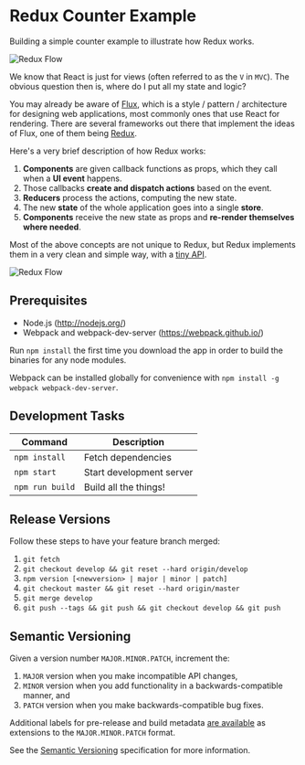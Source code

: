 # Redux Counter Example

Building a simple counter example to illustrate how Redux works.

![Redux Flow](http://i.imgur.com/ep8N1Ft.png)

We know that React is just for views (often referred to as the `V` in `MVC`). The obvious question then is, where do I put all my state and logic?

You may already be aware of [Flux](https://facebook.github.io/flux/), which is a style / pattern / architecture for designing web applications, most commonly ones that use React for rendering. There are several frameworks out there that implement the ideas of Flux, one of them being [Redux](http://redux.js.org/).

Here's a very brief description of how Redux works:

1. **Components** are given callback functions as props, which they call when a **UI event** happens.
2. Those callbacks **create and dispatch actions** based on the event.
3. **Reducers** process the actions, computing the new state.
4. The new **state** of the whole application goes into a single **store**.
5. **Components** receive the new state as props and **re-render themselves where needed**.

Most of the above concepts are not unique to Redux, but Redux implements them in a very clean and simple way, with a [tiny API](http://redux.js.org/docs/api/index.html).

![Redux Flow](http://i.imgur.com/QIfunUw.png)

## Prerequisites

* Node.js (http://nodejs.org/)
* Webpack and webpack-dev-server (https://webpack.github.io/)

Run `npm install` the first time you download the app in order to build the binaries for any node modules.

Webpack can be installed globally for convenience with `npm install -g webpack webpack-dev-server`.

## Development Tasks

| Command         | Description              |
|-----------------|--------------------------|
| `npm install`   | Fetch dependencies       |
| `npm start`     | Start development server |
| `npm run build` | Build all the things!    |

## Release Versions

Follow these steps to have your feature branch merged:

1. `git fetch`
2. `git checkout develop && git reset --hard origin/develop`
3. `npm version [<newversion> | major | minor | patch]`
4. `git checkout master && git reset --hard origin/master`
5. `git merge develop`
6. `git push --tags && git push && git checkout develop && git push`

## Semantic Versioning

Given a version number `MAJOR.MINOR.PATCH`, increment the:

1. `MAJOR` version when you make incompatible API changes,
2. `MINOR` version when you add functionality in a backwards-compatible manner, and
3. `PATCH` version when you make backwards-compatible bug fixes.

Additional labels for pre-release and build metadata [are available](https://docs.npmjs.com/cli/version) as extensions to the `MAJOR.MINOR.PATCH` format.

See the [Semantic Versioning](http://semver.org/) specification for more information.

